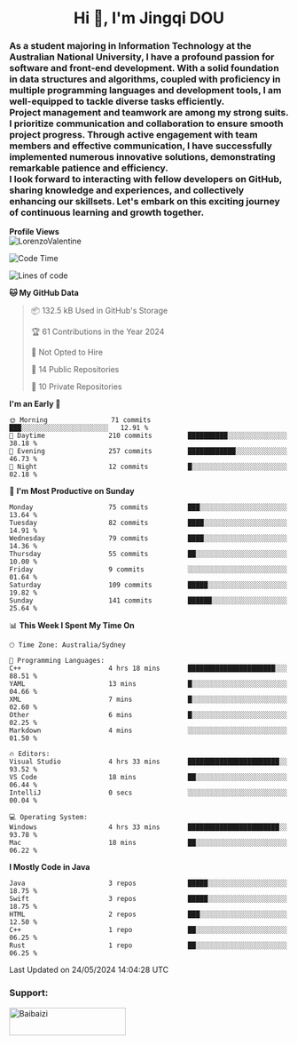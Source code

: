 <h1 align="center">Hi 👋, I'm Jingqi DOU</h1>
<h3 align="left">
As a student majoring in Information Technology at the Australian National University, I have a profound passion for software and front-end development. With a solid foundation in data structures and algorithms, coupled with proficiency in multiple programming languages and development tools, I am well-equipped to tackle diverse tasks efficiently. <br>
Project management and teamwork are among my strong suits. I prioritize communication and collaboration to ensure smooth project progress. Through active engagement with team members and effective communication, I have successfully implemented numerous innovative solutions, demonstrating remarkable patience and efficiency.<br>
I look forward to interacting with fellow developers on GitHub, sharing knowledge and experiences, and collectively enhancing our skillsets. Let's embark on this exciting journey of continuous learning and growth together.
</h3>

**Profile Views**<br>
<img src="https://count.getloli.com/get/@:name" alt="LorenzoValentine" />

<!--START_SECTION:waka-->
![Code Time](http://img.shields.io/badge/Code%20Time-777%20hrs%2047%20mins-blue)

![Lines of code](https://img.shields.io/badge/From%20Hello%20World%20I%27ve%20Written-754.6%20thousand%20lines%20of%20code-blue)

**🐱 My GitHub Data** 

> 📦 132.5 kB Used in GitHub's Storage 
 > 
> 🏆 61 Contributions in the Year 2024
 > 
> 🚫 Not Opted to Hire
 > 
> 📜 14 Public Repositories 
 > 
> 🔑 10 Private Repositories 
 > 
**I'm an Early 🐤** 

```text
🌞 Morning                71 commits          ███░░░░░░░░░░░░░░░░░░░░░░   12.91 % 
🌆 Daytime                210 commits         ██████████░░░░░░░░░░░░░░░   38.18 % 
🌃 Evening                257 commits         ████████████░░░░░░░░░░░░░   46.73 % 
🌙 Night                  12 commits          █░░░░░░░░░░░░░░░░░░░░░░░░   02.18 % 
```
📅 **I'm Most Productive on Sunday** 

```text
Monday                   75 commits          ███░░░░░░░░░░░░░░░░░░░░░░   13.64 % 
Tuesday                  82 commits          ████░░░░░░░░░░░░░░░░░░░░░   14.91 % 
Wednesday                79 commits          ████░░░░░░░░░░░░░░░░░░░░░   14.36 % 
Thursday                 55 commits          ██░░░░░░░░░░░░░░░░░░░░░░░   10.00 % 
Friday                   9 commits           ░░░░░░░░░░░░░░░░░░░░░░░░░   01.64 % 
Saturday                 109 commits         █████░░░░░░░░░░░░░░░░░░░░   19.82 % 
Sunday                   141 commits         ██████░░░░░░░░░░░░░░░░░░░   25.64 % 
```


📊 **This Week I Spent My Time On** 

```text
🕑︎ Time Zone: Australia/Sydney

💬 Programming Languages: 
C++                      4 hrs 18 mins       ██████████████████████░░░   88.51 % 
YAML                     13 mins             █░░░░░░░░░░░░░░░░░░░░░░░░   04.66 % 
XML                      7 mins              █░░░░░░░░░░░░░░░░░░░░░░░░   02.60 % 
Other                    6 mins              █░░░░░░░░░░░░░░░░░░░░░░░░   02.25 % 
Markdown                 4 mins              ░░░░░░░░░░░░░░░░░░░░░░░░░   01.50 % 

🔥 Editors: 
Visual Studio            4 hrs 33 mins       ███████████████████████░░   93.52 % 
VS Code                  18 mins             ██░░░░░░░░░░░░░░░░░░░░░░░   06.44 % 
IntelliJ                 0 secs              ░░░░░░░░░░░░░░░░░░░░░░░░░   00.04 % 

💻 Operating System: 
Windows                  4 hrs 33 mins       ███████████████████████░░   93.78 % 
Mac                      18 mins             ██░░░░░░░░░░░░░░░░░░░░░░░   06.22 % 
```

**I Mostly Code in Java** 

```text
Java                     3 repos             █████░░░░░░░░░░░░░░░░░░░░   18.75 % 
Swift                    3 repos             █████░░░░░░░░░░░░░░░░░░░░   18.75 % 
HTML                     2 repos             ███░░░░░░░░░░░░░░░░░░░░░░   12.50 % 
C++                      1 repo              ██░░░░░░░░░░░░░░░░░░░░░░░   06.25 % 
Rust                     1 repo              ██░░░░░░░░░░░░░░░░░░░░░░░   06.25 % 
```




 Last Updated on 24/05/2024 14:04:28 UTC
<!--END_SECTION:waka-->

<!-- [![willianrod's wakatime stats](https://github-readme-stats.vercel.app/api/wakatime?username=lorenzoval2050)](https://github.com/anuraghazra/github-readme-stats) -->


<h3 align="left">Support:</h3>
<p><a href="https://www.buymeacoffee.com/Baibaizi"> <img align="left" src="https://cdn.buymeacoffee.com/buttons/v2/default-yellow.png" height="50" width="210" alt="Baibaizi" /></a></p><br><br>
